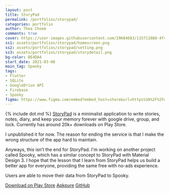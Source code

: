 ```yaml
---
layout: post
title: StoryPad
permalink: /portfolios/storypad/
categories: portfolio
author: Thea Choem
comments: true
cover: https://user-images.githubusercontent.com/29684683/115711088-4f444800-a39d-11eb-8930-f2556f117037.png
ss1: assets/portfolios/storypad/homescreen.png
ss2: assets/portfolios/storypad/setting.png
ss3: assets/portfolios/storypad/storydetail.png
bg-color: 0E4DA4
start_date: 2021-03-08
main_tag: Spooky
tags:
- Flutter
- SQLite
- GoogleDrive API
- Firebase
- Spooky
figma: https://www.figma.com/embed?embed_host=share&url=https%3A%2F%2Fwww.figma.com%2Ffile%2FzfVnCt9vHSUb6PaZuQdgjB%2FStoryPad-v2.0%3Fnode-id%3D2%253A401
---
```

{% include dot.md %}
[StoryPad](https://play.google.com/store/apps/details?id=com.tc.writestory) is a minimalist application to write stories, notes, diary, and keep your memory forever with google drive, group, and lock. Currently has around 20k+ downloads on Play Store.

I unpublished it for now. The reason for ending the service is that I make the wrong structure of the app hard to maintain. 

Anyways, this isn’t the end for StoryPad. I'm working on another project called Spooky, which has a similar concept to StoryPad with Material Design 3. I hope that the lesson that I learn from StoryPad helps us build a better app for everyone, providing the same free with no-ads experience.

Users are able to move their data from StoryPad to Spooky.

<a class="primary-button" href="https://play.google.com/store/apps/details?id=com.tc.writestory">Download on Play Store</a>
<a class="primary-button" href="https://m.apkpure.com/storypad-write-story-note-diary/com.tc.writestory">Apkpure</a>
<a class="primary-button" href="https://github.com/juniorise/storypad">GitHub</a>

